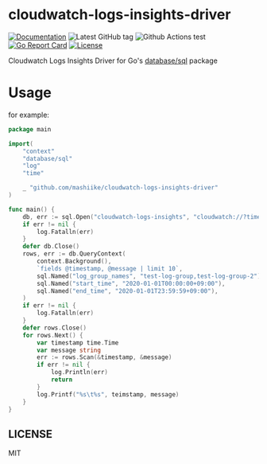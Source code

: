 # cloudwatch-logs-insights-driver

[![Documentation](https://godoc.org/github.com/mashiike/cloudwatch-logs-insights-driver?status.svg)](https://godoc.org/github.com/mashiike/cloudwatch-logs-insights-driver)
![Latest GitHub tag](https://img.shields.io/github/tag/mashiike/cloudwatch-logs-insights-driver.svg)
![Github Actions test](https://github.com/mashiike/cloudwatch-logs-insights-driver/workflows/Test/badge.svg?branch=main)
[![Go Report Card](https://goreportcard.com/badge/mashiike/cloudwatch-logs-insights-driver)](https://goreportcard.com/report/mashiike/cloudwatch-logs-insights-driver)
[![License](https://img.shields.io/badge/license-MIT-blue.svg)](https://github.com/mashiike/cloudwatch-logs-insights-driver/blob/master/LICENSE)

 Cloudwatch Logs Insights Driver for Go's [database/sql](https://pkg.go.dev/database/sql) package

# Usage 

for example:

```go 
package main

import(
	"context"
	"database/sql"
	"log"
    "time"

	_ "github.com/mashiike/cloudwatch-logs-insights-driver"
)

func main() {
	db, err := sql.Open("cloudwatch-logs-insights", "cloudwatch://?timeout=1m")
	if err != nil {
		log.Fatalln(err)
	}
	defer db.Close()
	rows, err := db.QueryContext(
		context.Background(),
		`fields @timestamp, @message | limit 10`,
        sql.Named("log_group_names", "test-log-group,test-log-group-2"),
		sql.Named("start_time", "2020-01-01T00:00:00+09:00"),
		sql.Named("end_time", "2020-01-01T23:59:59+09:00"),
	)
	if err != nil {
		log.Fatalln(err)
	}
    defer rows.Close()
	for rows.Next() {
        var timestamp time.Time
		var message string
		err := rows.Scan(&timestamp, &message)
		if err != nil {
			log.Println(err)
			return
		}
		log.Printf("%s\t%s", teimstamp, message)
	}
}
```

## LICENSE

MIT


